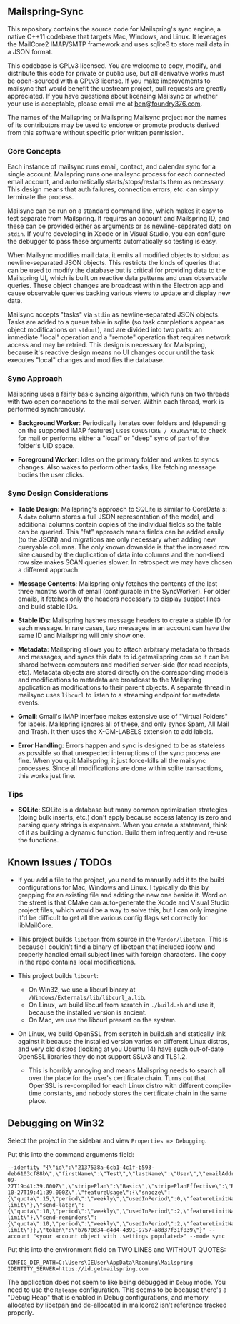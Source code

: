 ## Mailspring-Sync

This repository contains the source code for Mailspring's sync engine, a native C++11 codebase that targets Mac, Windows, and Linux. It leverages the MailCore2 IMAP/SMTP framework and uses sqlite3 to store mail data in a JSON format.

This codebase is GPLv3 licensed. You are welcome to copy, modify, and distribute this code for private or public use, but all derivative works must be open-sourced with a GPLv3 license. If you make improvements to mailsync that would benefit the upstream project, pull requests are greatly appreciated. If you have questions about licensing Mailsync or whether your use is acceptable, please email me at ben@foundry376.com.

The names of the Mailspring or Mailspring Mailsync project nor the names of its contributors may be used to endorse or promote products derived from this software without specific prior written permission.

### Core Concepts

Each instance of mailsync runs email, contact, and calendar sync for a single account. Mailspring runs one mailsync process for each connected email account, and automatically starts/stops/restarts them as necessary. This design means that auth failures, connection errors, etc. can simply terminate the process.

Mailsync can be run on a standard command line, which makes it easy to test separate from Mailspring. It requires an account and Mailspring ID, and these can be provided either as arguments or as newline-separated data on `stdin`. If you're developing in Xcode or in Visual Studio, you can configure the debugger to pass these arguments automatically so testing is easy.

When Mailsync modifies mail data, it emits all modified objects to stdout as newline-separated JSON objects. This restricts the kinds of queries that can be used to modify the database but is critical for providing data to the Mailspring UI, which is built on reactive data patterns and uses observable queries. These object changes are broadcast within the Electron app and cause observable queries backing various views to update and display new data.

Mailsync accepts "tasks" via `stdin` as newline-separated JSON objects. Tasks are added to a queue table in sqlite (so task completions appear as object modifications on `stdout`), and are divided into two parts: an immediate "local" operation and a "remote" operation that requires network access and may be retried. This design is necessary for Mailspring, because it's reactive design means no UI changes occur until the task executes "local" changes and modifies the database.

### Sync Approach

Mailspring uses a fairly basic syncing algorithm, which runs on two threads with two open connections to the mail server. Within each thread, work is performed synchronously.

- **Background Worker**: Periodically iterates over folders and (depending on the supported IMAP features) uses `CONDSTORE / XYZRESYNC` to check for mail or performs either a "local" or "deep" sync of part of the folder's UID space.

- **Foreground Worker**: Idles on the primary folder and wakes to syncs changes. Also wakes to perform other tasks, like fetching message bodies the user clicks.

### Sync Design Considerations

- **Table Design**: Mailspring's approach to SQLite is similar to CoreData's: A `data` column stores a full JSON representation of the model, and additional columns contain copies of the individual fields so the table can be queried. This "fat" approach means fields can be added easily (to the JSON) and migrations are only necessary when adding new queryable columns. The only known downside is that the increased row size caused by the duplication of data into columns and the non-fixed row size makes SCAN queries slower. In retrospect we may have chosen a different approach.

- **Message Contents**: Mailspring only fetches the contents of the last three months worth of email (configurable in the SyncWorker). For older emails, it fetches only the headers necessary to display subject lines and build stable IDs.

- **Stable IDs**: Mailspring hashes message headers to create a stable ID for each message. In rare cases, two messages in an account can have the same ID and Mailspring will only show one.

- **Metadata**: Mailspring allows you to attach arbitrary metadata to threads and messages, and syncs this data to id.getmailspring.com so it can be shared between computers and modified server-side (for read receipts, etc). Metadata objects are stored directly on the corresponding models and modifications to metadata are broadcast to the Mailspring application as modifications to their parent objects. A separate thread in mailsync uses `libcurl` to listen to a streaming endpoint for metadata events.

- **Gmail**: Gmail's IMAP interface makes extensive use of "Virtual Folders" for labels. Mailspring ignores all of these, and only syncs Spam, All Mail and Trash. It then uses the X-GM-LABELS extension to add labels.

- **Error Handling**: Errors happen and sync is designed to be as stateless as possible so that unexpected interruptions of the sync process are fine. When you quit Mailspring, it just force-kills all the mailsync processes. Since all modifications are done within sqlite transactions, this works just fine.

### Tips

- **SQLite**: SQLite is a database but many common optimization strategies (doing bulk inserts, etc.) don't apply because access latency is zero and parsing query strings is expensive. When you create a statement, think of it as building a dynamic function. Build them infrequently and re-use the functions.

## Known Issues / TODOs

- If you add a file to the project, you need to manually add it to the build configurations for Mac, Windows and Linux. I typically do this by grepping for an existing file and adding the new one beside it. Word on the street is that CMake can auto-generate the Xcode and Visual Studio project files, which would be a way to solve this, but I can only imagine it'd be difficult to get all the various config flags set correctly for libMailCore.

- This project builds `libetpan` from source in the `Vendor/libetpan`. This is because I couldn't find a binary of libetpan that included iconv and properly handled email subject lines with foreign characters. The copy in the repo contains local modifications.
- This project builds `libcurl`:

  - On Win32, we use a libcurl binary at `/Windows/Externals/lib/libcurl_a.lib`.
  - On Linux, we build libcurl from scratch in `./build.sh` and use it, because the installed version is ancient.
  - On Mac, we use the libcurl present on the system.

- On Linux, we build OpenSSL from scratch in build.sh and statically link against it because the installed version varies on different Linux distros, and very old distros (looking at you Ubuntu 14) have such out-of-date OpenSSL libraries they do not support SSLv3 and TLS1.2.
  - This is horribly annoying and means Mailspring needs to search all over the place for the user's certificate chain. Turns out that OpenSSL is re-compiled for each Linux distro with different compile-time constants, and nobody stores the certificate chain in the same place.

## Debugging on Win32

Select the project in the sidebar and view `Properties => Debugging`.

Put this into the command arguments field:

```
--identity "{\"id\":\"2137538a-6cb1-4c1f-b593-deb6103cf88b\",\"firstName\":\"Test\",\"lastName\":\"User\",\"emailAddress\":\"testuser@getmailspring.com\",\"object\":\"identity\",\"createdAt\":\"2017-09-27T19:41:39.000Z\",\"stripePlan\":\"Basic\",\"stripePlanEffective\":\"Basic\",\"stripeCustomerId\":\"XXXXX\",\"stripePeriodEnd\":\"2017-10-27T19:41:39.000Z\",\"featureUsage\":{\"snooze\":{\"quota\":15,\"period\":\"weekly\",\"usedInPeriod\":0,\"featureLimitName\":\"basic-limit\"},\"send-later\":{\"quota\":10,\"period\":\"weekly\",\"usedInPeriod\":2,\"featureLimitName\":\"basic-limit\"},\"send-reminders\":{\"quota\":10,\"period\":\"weekly\",\"usedInPeriod\":2,\"featureLimitName\":\"basic-limit\"}},\"token\":\"b7670d34-d4d4-4391-9757-a8d37f31f839\"}" --account "<your account object with .settings populated>" --mode sync
```

Put this into the environment field on TWO LINES and WITHOUT QUOTES:

```
CONFIG_DIR_PATH=C:\Users\IEUser\AppData\Roaming\Mailspring
IDENTITY_SERVER=https://id.getmailspring.com
```

The application does not seem to like being debugged in `Debug` mode. You need to use the `Release` configuration. This seems to be because there's a "Debug Heap" that is enabled in Debug configurations, and memory allocated by libetpan and de-allocated in mailcore2 isn't reference tracked properly.
